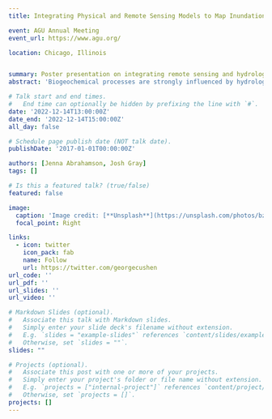 ```yaml
---
title: Integrating Physical and Remote Sensing Models to Map Inundation at High Spatiotemporal Resolution

event: AGU Annual Meeting
event_url: https://www.agu.org/

location: Chicago, Illinois


summary: Poster presentation on integrating remote sensing and hydrologic modeling to monitor inundation.
abstract: 'Biogeochemical processes are strongly influenced by hydrology, particularly in coastal wetlands where drastic changes in inundated and hydrologically connected areas occur over short time scales.  Wetlands are vital to carbon sequestration and are known hotspots of methane (CH4) emissions when inundated. Being able to map these short-term, and possibly small-scale inundation events is therefore a critical component in accurately quantifying global biogeochemical cycles. Current remote sensing products are neither spatially nor temporally sufficient to accurately map such ephemeral inundation extents. Moreover, optical remote sensing alone usually underestimates inundation occurring under closed forest canopies. Our study created high spatiotemporal resolution inundation probabilities (daily, 10-m) in a forested, coastal wetland area by integrating predictions from a multi-source remote sensing model with the physically-based, distributed hydrologic model PIHM-Wetland.  A random forest model was used to classify inundation with a suite of spectral signals obtained from Landsats 8-9, Sentinel-2, and PlanetScope imagery, Sentinel-1 SAR VV backscatter, and terrain-derived features as predictors.  PIHM-Wetland and remotely sensed estimates of inundation state were integrated using a Kalman filter-based approach that estimates a posterior inundation probability via uncertainty-weighted averaging.  An advantage of this method is the ability for PIHM-Wetland estimates to be favored in places or at times that lack remote sensing observations (e.g., under closed vegetation canopies or during times of cloud cover).  This method was used to map daily inundation for coastal wetlands within the Albemarle-Pamlico Peninsula, a 5,020 km2 region in North Carolina, United States, from 2015 to 2021 and validated with in-situ measurements.  Preliminary results suggest improvement in inundation accuracy over using a single model alone, especially in densely forested portions of our study area.  With the anticipation of sea-level rise and climatic variation, this novel integration scheme provides a method to capture transient inundation events in any coastal wetland, providing a crucial step forward in quantifying components of the water cycle and their interactions with biogeochemical cycles on earth.'

# Talk start and end times.
#   End time can optionally be hidden by prefixing the line with `#`.
date: '2022-12-14T13:00:00Z'
date_end: '2022-12-14T15:00:00Z'
all_day: false

# Schedule page publish date (NOT talk date).
publishDate: '2017-01-01T00:00:00Z'

authors: [Jenna Abrahamson, Josh Gray]
tags: []

# Is this a featured talk? (true/false)
featured: false

image:
  caption: 'Image credit: [**Unsplash**](https://unsplash.com/photos/bzdhc5b3Bxs)'
  focal_point: Right

links:
  - icon: twitter
    icon_pack: fab
    name: Follow
    url: https://twitter.com/georgecushen
url_code: ''
url_pdf: ''
url_slides: ''
url_video: ''

# Markdown Slides (optional).
#   Associate this talk with Markdown slides.
#   Simply enter your slide deck's filename without extension.
#   E.g. `slides = "example-slides"` references `content/slides/example-slides.md`.
#   Otherwise, set `slides = ""`.
slides: ""

# Projects (optional).
#   Associate this post with one or more of your projects.
#   Simply enter your project's folder or file name without extension.
#   E.g. `projects = ["internal-project"]` references `content/project/deep-learning/index.md`.
#   Otherwise, set `projects = []`.
projects: []
---
```


